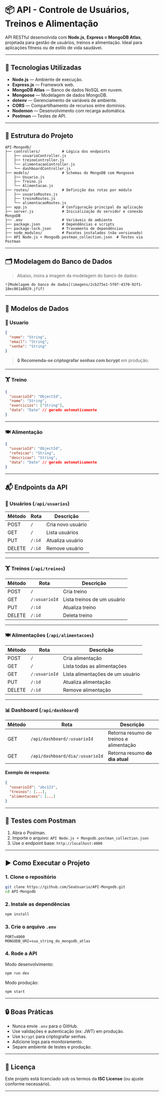
# 📦 API - Controle de Usuários, Treinos e Alimentação

API RESTful desenvolvida com **Node.js**, **Express** e **MongoDB Atlas**, projetada para gestão de usuários, treinos e alimentação. Ideal para aplicações fitness ou de estilo de vida saudável.

---

## 🧪 Tecnologias Utilizadas

- **Node.js** — Ambiente de execução.
- **Express.js** — Framework web.
- **MongoDB Atlas** — Banco de dados NoSQL em nuvem.
- **Mongoose** — Modelagem de dados MongoDB.
- **dotenv** — Gerenciamento de variáveis de ambiente.
- **CORS** — Compartilhamento de recursos entre domínios.
- **Nodemon** — Desenvolvimento com recarga automática.
- **Postman** — Testes de API.

---

## 📁 Estrutura do Projeto

```
API-Mongodb/
├── controllers/          # Lógica dos endpoints
│   ├── usuarioController.js
│   ├── treinoController.js
│   └── alimentacaoController.js
│   └── dashboardController.js
├── models/               # Schemas do MongoDB com Mongoose
│   ├── Usuario.js
│   ├── Treino.js
│   └── Alimentacao.js
├── routes/               # Definição das rotas por módulo
│   ├── usuarioRoutes.js
│   ├── treinoRoutes.js
│   └── alimentacaoRoutes.js
├── app.js                # Configuração principal da aplicação
├── server.js             # Inicialização do servidor e conexão MongoDB
├── .env                  # Variáveis de ambiente
├── package.json          # Dependências e scripts
├── package-lock.json     # Travamento de dependências
├── node_modules/         # Pacotes instalados (não versionado)
├── API Node.js + Mongodb.postman_collection.json  # Testes via Postman
```

---

## 🗂️ Modelagem do Banco de Dados

> Abaixo, insira a imagem da modelagem do banco de dados:

```
![Modelagem do banco de dados](imagens/2cb275e1-5f07-4370-92f1-18ec861a8029.jfif)
```

---

## 🔧 Modelos de Dados

### 👤 Usuario

```json
{
  "nome": "String",
  "email": "String",
  "senha": "String"
}
```

> 🔒 **Recomenda-se criptografar senhas com bcrypt** em produção.

---

### 🏋️ Treino

```json
{
  "usuarioId": "ObjectId",
  "nome": "String",
  "exercicios": ["String"],
  "data": "Date" // gerado automaticamente
}
```

---

### 🍽️ Alimentação

```json
{
  "usuarioId": "ObjectId",
  "refeicao": "String",
  "descricao": "String",
  "data": "Date" // gerado automaticamente
}
```

---

## 📬 Endpoints da API

### 🔐 Usuários (`/api/usuarios`)
| Método | Rota             | Descrição             |
|--------|------------------|------------------------|
| POST   | `/`              | Cria novo usuário      |
| GET    | `/`              | Lista usuários         |
| PUT    | `/:id`           | Atualiza usuário       |
| DELETE | `/:id`           | Remove usuário         |

---

### 🏋️ Treinos (`/api/treinos`)
| Método | Rota                      | Descrição                        |
|--------|---------------------------|----------------------------------|
| POST   | `/`                       | Cria treino                      |
| GET    | `/:usuarioId`             | Lista treinos de um usuário      |
| PUT    | `/:id`                    | Atualiza treino                  |
| DELETE | `/:id`                    | Deleta treino                    |

---

### 🍽️ Alimentações (`/api/alimentacoes`)
| Método | Rota                      | Descrição                            |
|--------|---------------------------|--------------------------------------|
| POST   | `/`                       | Cria alimentação                     |
| GET    | `/`                       | Lista todas as alimentações          |
| GET    | `/:usuarioId`             | Lista alimentações de um usuário     |
| PUT    | `/:id`                    | Atualiza alimentação                 |
| DELETE | `/:id`                    | Remove alimentação                   |

---

### 📊 Dashboard (`/api/dashboard`)
| Método | Rota                                 | Descrição                                   |
|--------|--------------------------------------|---------------------------------------------|
| GET    | `/api/dashboard/:usuarioId`          | Retorna resumo de treinos e alimentação     |
| GET    | `/api/dashboard/dia/:usuarioId`      | Retorna resumo **do dia atual**             |

#### Exemplo de resposta:

```json
{
  "usuarioId": "abc123",
  "treinos": [...],
  "alimentacoes": [...]
}
```

---

## 🧪 Testes com Postman

1. Abra o Postman.
2. Importe o arquivo: `API Node.js + Mongodb.postman_collection.json`
3. Use o endpoint base: `http://localhost:4000`

---

## ▶️ Como Executar o Projeto

### 1. Clone o repositório

```bash
git clone https://github.com/SeuUsuario/API-Mongodb.git
cd API-Mongodb
```

### 2. Instale as dependências

```bash
npm install
```

### 3. Crie o arquivo `.env`

```env
PORT=4000
MONGODB_URI=sua_string_do_mongodb_atlas
```

### 4. Rode a API

Modo desenvolvimento:

```bash
npm run dev
```

Modo produção:

```bash
npm start
```

---

## 🔒 Boas Práticas

- Nunca envie `.env` para o GitHub.
- Use validações e autenticação (ex: JWT) em produção.
- Use `bcrypt` para criptografar senhas.
- Adicione logs para monitoramento.
- Separe ambiente de testes e produção.

---

## 📄 Licença

Este projeto está licenciado sob os termos da **ISC License** (ou ajuste conforme necessário).

---
